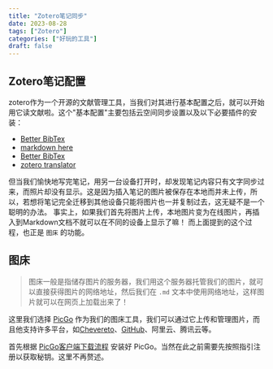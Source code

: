 ```yaml
---
title: "Zotero笔记同步"
date: 2023-08-28
tags: ["Zotero"]
categories: ["好玩的工具"]
draft: false
---
```

## Zotero笔记配置
zotero作为一个开源的文献管理工具，当我们对其进行基本配置之后，就可以开始用它读文献啦。这个"基本配置"主要包括云空间同步设置以及以下必要插件的安装：
- [Better BibTex](https://retorque.re/zotero-better-bibtex/)
- [markdown here](https://github.com/adam-p/markdown-here)
- [Better BibTex](https://retorque.re/zotero-better-bibtex/)
- [zotero translator](https://retorque.re/zotero-better-bibtex/)
  
但当我们愉快地写完笔记，用另一台设备打开时，却发现笔记内容只有文字同步过来，而照片却没有显示。这是因为插入笔记的图片被保存在本地而并未上传，所以，若想将笔记完全迁移到其他设备只能将图片也一并复制过去，这无疑不是一个聪明的办法。
事实上，如果我们首先将图片上传，本地图片变为在线图片，再插入到Markdown文档不就可以在不同的设备上显示了嘛！
而上面提到的这个过程，也正是 `图床` 的功能。

## 图床

> 图床一般是指储存图片的服务器，我们用这个服务器托管我们的图片，就可以直接获得图片的网络地址，然后我们在 `.md` 文本中使用网络地址，这样图片就可以在网页上加载出来了！

这里我们选择 [PicGo](https://imgloc.com) 作为我们的图床工具，我们可以通过它上传和管理图片，而且他支持许多平台，如[Chevereto](https://github.com/MYXXTS/Chevereto-Upload)、[GitHub](https://github.com/)、阿里云、腾讯云等。

首先根据 [PicGo客户端下载流程](https://imgloc.com/page/client) 安装好 PicGo。当然在此之前需要先按照指引注册以获取秘钥。这里不再赘述。